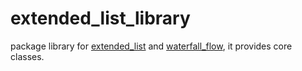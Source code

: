 # extended_list_library

package library for [extended_list](https://github.com/fluttercandies/extended_list) and [waterfall_flow](https://github.com/fluttercandies/waterfall_flow), it provides core classes.




